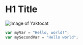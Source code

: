 # H1 Title
![Image of Yaktocat](https://octodex.github.com/images/yaktocat.png)

```javascript
var myVar = "Hello, world!";
var mySecondVar = "Hello world";
```
